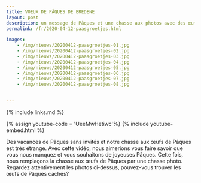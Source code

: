 ```yaml
---
title: VOEUX DE PÂQUES DE BREDENE
layout: post
description: un message de Pâques et une chasse aux photos avec des œufs de Pâques
permalink: /fr/2020-04-12-paasgroetjes.html
    
images: 
    - /img/nieuws/20200412-paasgroetjes-01.jpg
    - /img/nieuws/20200412-paasgroetjes-02.jpg
    - /img/nieuws/20200412-paasgroetjes-03.jpg
    - /img/nieuws/20200412-paasgroetjes-04.jpg
    - /img/nieuws/20200412-paasgroetjes-05.jpg
    - /img/nieuws/20200412-paasgroetjes-06.jpg
    - /img/nieuws/20200412-paasgroetjes-07.jpg 
    - /img/nieuws/20200412-paasgroetjes-08.jpg

    
---
```


{% include links.md %}

{% assign youtube-code = 'UeeMwHetiwc'%}
{% include youtube-embed.html %}

Des vacances de Pâques sans invités et notre chasse aux œufs de Pâques est très étrange. Avec cette vidéo, nous aimerions vous faire savoir que vous nous manquez et vous souhaitons de joyeuses Pâques.
Cette fois, nous remplaçons la chasse aux œufs de Pâques par une chasse photo. Regardez attentivement les photos ci-dessus, pouvez-vous trouver les œufs de Pâques cachés?






